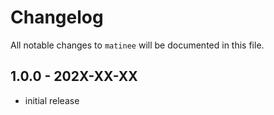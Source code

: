 # Changelog

All notable changes to `matinee` will be documented in this file.

## 1.0.0 - 202X-XX-XX

- initial release

